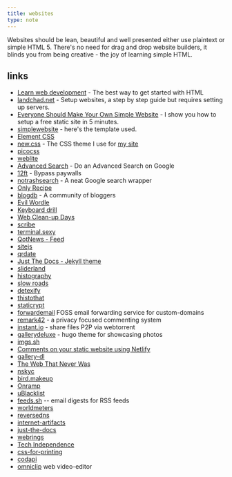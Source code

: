 ```yaml
---
title: websites
type: note 
---
```


Websites should be lean, beautiful and well presented either use plaintext or simple HTML 5. There's no need for drag and drop website builders, it blinds you from being creative - the joy of learning simple HTML.

## links

- [Learn web development](https://developer.mozilla.org/en-US/docs/Learn) - The best way to get started with HTML
- [landchad.net](https://landchad.net) - Setup websites, a step by step guide but requires setting up servers.
- [Everyone Should Make Your Own Simple Website](https://polarhive.net/videos/notes/everyone-should-make-your-own-simple-website) - I show you how to setup a free static site in 5 minutes.
- [simplewebsite](https://codeberg.org/polarhive/simplewebsite/) - here's the template used.
- [Element CSS](https://elementcss.neocities.org/)
- [new.css](https://newcss.net/) - The CSS theme I use for [my site](https://polarhive.net)
- [picocss](https://picocss.com/)
- [weblite](https://codeberg.org/Weblite/)
- [Advanced Search](https://support.google.com/websearch/answer/35890) - Do an Advanced Search on Google
- [12ft](https://12ft.io/) - Bypass paywalls
- [notrashsearch](https://notrashsearch.github.io) - A neat Google search wrapper
- [Only Recipe](https://onlyrecipe.app/)
- [blogdb](https://blogdb.org/) - A community of bloggers
- [Evil Wordle](https://swag.github.io/evil-wordle/)
- [Keyboard drill](https://keyboard-drill.com/)
- [Web Clean-up Days](https://webcleanupdays.com/)
- [scribe](https://scribe.rip/)
- [terminal.sexy](https://terminal.sexy/)
- [QotNews - Feed](https://news.t0.vc/)
- [sitejs](https://sitejs.org/)
- [qrdate](https://qrdate.org/)
- [Just The Docs - Jekyll theme](https://just-the-docs.github.io/just-the-docs/)
- [sliderland](https://sliderland.blinry.org/)
- [histography](https://histography.io/)
- [slow roads](https://slowroads.io/)
- [detexify](http://detexify.kirelabs.org/classify.html)
- [thistothat](https://thistothat.com)
- [staticrypt](https://github.com/robinmoisson/staticrypt)
- [forwardemail](https://forwardemail.net/en) FOSS email forwarding service for custom-domains
- [remark42](https://remark42.com/) - a privacy focused commenting system
- [instant.io](https://instant.io) - share files P2P via webtorrent
- [gallerydeluxe](https://github.com/bep/gallerydeluxe) - hugo theme for showcasing photos
- [imgs.sh](https://imgs.sh/)
- [Comments on your static website using Netlify](https://hitarththummar.xyz/blog/serverless-comments)
- [gallery-dl](https://github.com/mikf/gallery-dl)
- [The Web That Never Was](https://piped.video/watch?v=8JOD1AQGqEg)
- [nskyc](https://nskyc.com)
- [bird.makeup](https://sr.ht/~cloutier/bird.makeup/)
- [Onramp](https://traffic-simulation.de/onramp.html)
- [uBlacklist](https://github.com/iorate/uBlacklist)
- [feeds.sh](https://feeds.sh/) -- email digests for RSS feeds
- [worldmeters](https://www.worldometers.info/)
- [reversedns](https://reversedns.space)
- [internet-artifacts](https://neal.fun/internet-artifacts/)
- [just-the-docs](https://github.com/just-the-docs/just-the-docs)
- [webrings](https://foreverliketh.is/)
- [Tech Independence](https://sive.rs/ti)
- [css-for-printing](https://voussoir.net/writing/css_for_printing)
- [codapi](https://codapi.org/)
- [omniclip](https://omniclip.app/) web video-editor

